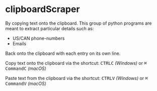 # clipboardScraper

By copying text onto the clipboard. This group of python programs are meant to extract particular details such as:
* US/CAN phone-numbers
* Emails

Back onto the clipboard with each entry on its own line.

Copy text onto the clipboard via the shortcut: <kbd>CTRL</kbd><kbd>C</kbd> *(Windows)* or <kbd>⌘ Command</kbd><kbd>C</kbd> *(macOS)*

Paste text from the clipboard via the shortcut: <kbd>CTRL</kbd><kbd>V</kbd> *(Windows)* or <kbd>⌘ Command</kbd><kbd>V</kbd> *(macOS)*
